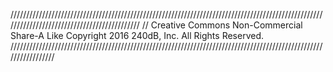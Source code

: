 ////////////////////////////////////////////////////////////////////////////////////////////////////////////////////////////////////////////
// Creative Commons Non-Commercial Share-A Like Copyright 2016 240dB, Inc. All Rights Reserved. 
/////////////////////////////////////////////////////////////////////////////////////////////////////////////////
